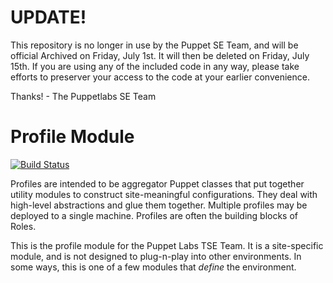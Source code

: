# UPDATE!

This repository is no longer in use by the Puppet SE Team, and will be official Archived on Friday, July 1st. It will then be deleted on Friday, July 15th. If you are using any of the included code in any way, please take efforts to preserver your access to the code at your earlier convenience.

Thanks!  - The Puppetlabs SE Team

# Profile Module #

[![Build Status](https://travis-ci.org/puppetlabs-seteam/puppet-module-profile.svg?branch=master)](https://travis-ci.org/puppetlabs-seteam/puppet-module-profile)

Profiles are intended to be aggregator Puppet classes that put together utility
modules to construct site-meaningful configurations. They deal with high-level
abstractions and glue them together. Multiple profiles may be deployed to a
single machine. Profiles are often the building blocks of Roles.

This is the profile module for the Puppet Labs TSE Team. It is a site-specific
module, and is not designed to plug-n-play into other environments. In some
ways, this is one of a few modules that _define_ the environment.
